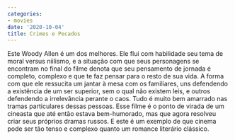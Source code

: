 ```yaml
---
categories:
- movies
date: '2020-10-04'
title: Crimes e Pecados
---
```


Este Woody Allen é um dos melhores. Ele flui com habilidade seu tema de moral versus niilismo, e a situação com que seus personagens se encontram no final do filme denota que seu pensamento de jornada é completo, complexo e que te faz pensar para o resto de sua vida. A forma com que ele ressucita um jantar à mesa com os familiares, uns defendendo a existência de um ser superior, sem o qual não existem leis, e outros defendendo a irrelevância perante o caos. Tudo é muito bem amarrado nas tramas particulares dessas pessoas. Esse filme é o ponto de virada de um cineasta que até então estava bem-humorado, mas que agora resolveu criar seus próprios dramas russos. E este é um exemplo de que cinema pode ser tão tenso e complexo quanto um romance literário clássico.